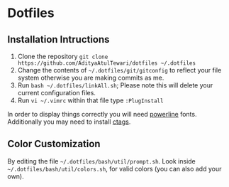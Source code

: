 # Dotfiles

## Installation Intructions
1. Clone the repository `git clone https://github.com/AdityaAtulTewari/dotfiles ~/.dotfiles`
1. Change the contents of `~/.dotfiles/git/gitconfig` to reflect your file system otherwise you are making commits as me.
1. Run `bash ~/.dotfiles/linkAll.sh`; Please note this will delete your current configuration files.
1. Run `vi ~/.vimrc`  within that file type `:PlugInstall`


In order to display things correctly you will need [powerline](https://github.com/powerline/fonts) fonts.
Additionally you may need to install [ctags](https://github.com/universal-ctags/ctags).

## Color Customization
By editing the file `~/.dotfiles/bash/util/prompt.sh`.
Look inside `~/.dotfiles/bash/util/colors.sh`, for valid colors (you can also add your own).
